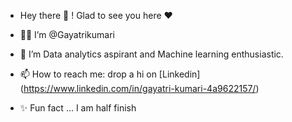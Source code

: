 - Hey there 👋 ! Glad to see you here ❤️

- 👩‍🦰 I’m @Gayatrikumari
- 👀 I’m Data analytics aspirant and Machine learning enthusiastic.
- 📫 How to reach me: drop a hi on [Linkedin] (https://www.linkedin.com/in/gayatri-kumari-4a9622157/)
- ✨ Fun fact ... I am half finish


